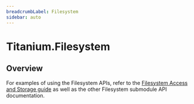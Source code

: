 ```yaml
---
breadcrumbLabel: Filesystem
sidebar: auto
---
```


# Titanium.Filesystem

<ProxySummary/>

## Overview

For examples of using the Filesystem APIs, refer to the
[Filesystem Access and Storage guide](https://docs.appcelerator.com/platform/latest/#!/guide/Filesystem_Access_and_Storage)
as well as the other Filesystem submodule API documentation.

<ApiDocs/>
